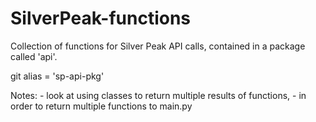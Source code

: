 # SilverPeak-functions

Collection of functions for Silver Peak API calls,
contained in a package called 'api'.

git alias = 'sp-api-pkg'

Notes:
     - look at using classes to return multiple results of functions,
     - in order to return multiple functions to main.py



